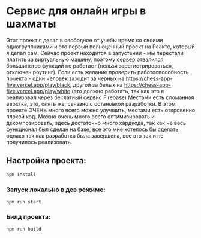# Сервис для онлайн игры в шахматы

Этот проект я делал в свободное от учебы время со своими одногруппниками и это первый полноценный проект на Реакте, который я делал сам.
Сейчас проект находится в запустении - мы перестали платить за виртуальную машину, поэтому сервер отвалился, большинство функций не работает (нельзя зарегистрироваться, отключен роутинг).
Если есть желание проверить работоспособность проекта - один человек заходит за черных на https://chess-app-five.vercel.app/play/black, другой за белых на https://chess-app-five.vercel.app/play/white (это должно работать, так как это я реализовал через беслатный сервис Firebase)
Местами есть сломанная верстка, это, опять же, связано с остановкой разработки. В этом проекте ОЧЕНЬ много всего можно улучшить, местами есть откровенно плохой код. Можно очень много всего оптимизировать и декомпозировать, здесь достаточно много хардкода, так как не весь функционал был сделан на бэке, все это мне хотелось бы сделать, однако так как разработка была завершена, все это так и не получилось реализовать.

## Настройка проекта:
```
npm install
```
### Запуск локально в дев режиме:
```
npm run start
```

### Билд проекта:
```
npm run build
```
